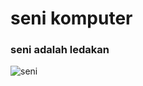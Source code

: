 # seni komputer
### seni adalah ledakan
![seni](https://media.tenor.com/lLFdpbP1R64AAAAC/spongebob-drawing.gif)
